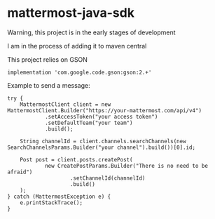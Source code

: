 # mattermost-java-sdk
Warning, this project is in the early stages of development

I am in the process of adding it to maven central

This project relies on GSON
```
implementation 'com.google.code.gson:gson:2.+'
```

Example to send a message:
```
try {
    MattermostClient client = new MattermostClient.Builder("https://your-mattermost.com/api/v4")
            .setAccessToken("your access token")
            .setDefaultTeam("your team")
            .build();

    String channelId = client.channels.searchChannels(new SearchChannelsParams.Builder("your channel").build())[0].id;

    Post post = client.posts.createPost(
            new CreatePostParams.Builder("There is no need to be afraid")
                    .setChannelId(channelId)
                    .build()
    );
} catch (MattermostException e) {
    e.printStackTrace();
}
```
